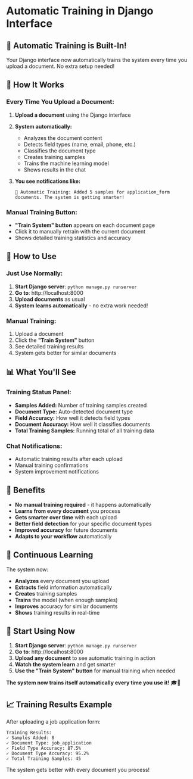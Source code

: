 # Automatic Training in Django Interface

## 🤖 **Automatic Training is Built-In!**

Your Django interface now automatically trains the system every time you upload a document. No extra setup needed!

## 🚀 **How It Works**

### **Every Time You Upload a Document:**

1. **Upload a document** using the Django interface
2. **System automatically:**
   - Analyzes the document content
   - Detects field types (name, email, phone, etc.)
   - Classifies the document type
   - Creates training samples
   - Trains the machine learning model
   - Shows results in the chat

3. **You see notifications like:**
   ```
   🤖 Automatic Training: Added 5 samples for application_form documents. The system is getting smarter!
   ```

### **Manual Training Button:**

- **"Train System" button** appears on each document page
- Click it to manually retrain with the current document
- Shows detailed training statistics and accuracy

## 🎯 **How to Use**

### **Just Use Normally:**
1. **Start Django server**: `python manage.py runserver`
2. **Go to**: http://localhost:8000
3. **Upload documents** as usual
4. **System learns automatically** - no extra work needed!

### **Manual Training:**
1. Upload a document
2. Click the **"Train System"** button
3. See detailed training results
4. System gets better for similar documents

## 📊 **What You'll See**

### **Training Status Panel:**
- **Samples Added:** Number of training samples created
- **Document Type:** Auto-detected document type  
- **Field Accuracy:** How well it detects field types
- **Document Accuracy:** How well it classifies documents
- **Total Training Samples:** Running total of all training data

### **Chat Notifications:**
- Automatic training results after each upload
- Manual training confirmations
- System improvement notifications

## 🎯 **Benefits**

- **No manual training required** - it happens automatically
- **Learns from every document** you process
- **Gets smarter over time** with each upload
- **Better field detection** for your specific document types
- **Improved accuracy** for future documents
- **Adapts to your workflow** automatically

## 🔄 **Continuous Learning**

The system now:
- **Analyzes** every document you upload
- **Extracts** field information automatically
- **Creates** training samples
- **Trains** the model (when enough samples)
- **Improves** accuracy for similar documents
- **Shows** training results in real-time

## 🚀 **Start Using Now**

1. **Start Django server**: `python manage.py runserver`
2. **Go to**: http://localhost:8000
3. **Upload any document** to see automatic training in action
4. **Watch the system learn** and get smarter
5. **Use the "Train System" button** for manual training when needed

**The system now trains itself automatically every time you use it!** 🎓🤖

## 📈 **Training Results Example**

After uploading a job application form:
```
Training Results:
✓ Samples Added: 8
✓ Document Type: job_application
✓ Field Type Accuracy: 87.5%
✓ Document Type Accuracy: 95.2%
✓ Total Training Samples: 45
```

The system gets better with every document you process!

